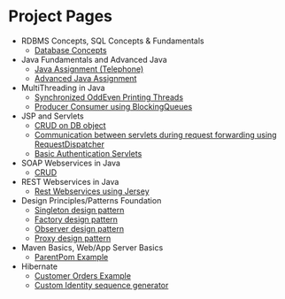 # [](#header-1)Project Pages

- RDBMS Concepts, SQL Concepts & Fundamentals
  - [Database Concepts](https://yogeshwarreddy.github.io/database_concepts/)
- Java Fundamentals and Advanced Java
  - [Java Assignment (Telephone)](https://yogeshwarreddy.github.io/Telephone/)
  - [Advanced Java Assignment](#)
- MultiThreading in Java
  - [Synchronized OddEven Printing Threads](https://yogeshwarreddy.github.io/EvenOddMultiThread/)
  - [Producer Consumer using BlockingQueues](https://yogeshwarreddy.github.io/ProducerConsumer/)
- JSP and Servlets
  - [CRUD on DB object](https://yogeshwarreddy.github.io/ServletDBCRUD/)
  - [Communication between servlets during request forwarding using RequestDispatcher](https://yogeshwarreddy.github.io/ServletDBCRUD/)
  - [Basic Authentication Servlets](#)
- SOAP Webservices in Java
  - [CRUD](#) 
- REST Webservices in Java
  - [Rest Webservices using Jersey](https://yogeshwarreddy.github.io/RestJerseyAssigment/)
- Design Principles/Patterns Foundation
  - [Singleton design pattern](https://yogeshwarreddy.github.io/SingletonPatternExample/)
  - [Factory design pattern](https://yogeshwarreddy.github.io/FactoryPatternExample/)
  - [Observer design pattern](https://yogeshwarreddy.github.io/ObserverListenerPatternExample/)
  - [Proxy design pattern](#)
- Maven Basics, Web/App Server Basics
  - [ParentPom Example](https://yogeshwarreddy.github.io/ParentPom/)
- Hibernate
  - [Customer Orders Example](https://yogeshwarreddy.github.io/ShoppingCart_HibernateAssignment/)
  - [Custom Identity sequence generator](https://yogeshwarreddy.github.io/ShoppingCart_HibernateAssignment/)
